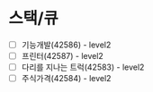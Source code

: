 # 스택/큐

- [ ] 기능개발(42586) - level2
- [ ] 프린터(42587) - level2
- [ ] 다리를 지나는 트럭(42583) - level2
- [ ] 주식가격(42584) - level2